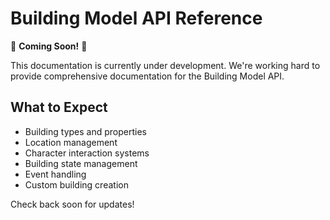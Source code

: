 # Building Model API Reference

🚧 **Coming Soon!** 🚧

This documentation is currently under development. We're working hard to provide comprehensive documentation for the Building Model API.

## What to Expect

- Building types and properties
- Location management
- Character interaction systems
- Building state management
- Event handling
- Custom building creation

Check back soon for updates! 
